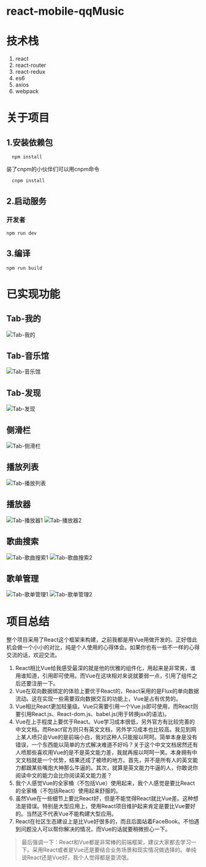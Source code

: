 # react-mobile-qqMusic
# 技术栈
 1. react
 2. react-router
 3. react-redux
 4. es6
 5. axios
 6. webpack
# 关于项目 
## 1.安装依赖包
```
  npm install
```
装了cnpm的小伙伴们可以用cnpm命令
```
  cnpm install
```
## 2.启动服务
### 开发者
```
npm run dev 
```
## 3.编译
```
npm run build 
```

# 已实现功能
## Tab-我的
![Tab-我的](https://segmentfault.com/img/bVVCk9?w=660&h=1174)
## Tab-音乐馆
![Tab-音乐馆](https://segmentfault.com/img/bVVClw?w=662&h=1182)
## Tab-发现
![Tab-发现](https://segmentfault.com/img/bVVClz?w=660&h=1174)
## 侧滑栏
![Tab-侧滑栏](https://segmentfault.com/img/bVVClH?w=660&h=1176)
## 播放列表
![Tab-播放列表](https://segmentfault.com/img/bVVCmT?w=660&h=1174)
## 播放器
![Tab-播放器1](https://segmentfault.com/img/bVVClM?w=662&h=1170)
![Tab-播放器2](https://segmentfault.com/img/bVVCl4?w=664&h=1174)
## 歌曲搜索
![Tab-歌曲搜索1](https://segmentfault.com/img/bVVCl7?w=662&h=1174)
![Tab-歌曲搜索2](https://segmentfault.com/img/bVVCmi?w=654&h=1174)
## 歌单管理
![Tab-歌单管理1](https://segmentfault.com/img/bVVCmA?w=660&h=1180)
![Tab-歌单管理2](https://segmentfault.com/img/bVVCmM?w=660&h=1176)
# 项目总结
整个项目采用了React这个框架来构建，之前我都是用Vue用做开发的。正好借此机会做一个小小的对比，纯是个人使用的心得体会。如果你也有一些不一样的心得交流的话，欢迎交流。
 
 1. React相比Vue给我感受最深的就是他的优雅的组件化，用起来是非常爽，谁用谁知道，引用即可使用。而Vue在这块相对来说就要弱一点，引用了组件之后还要注册一下。
 2. Vue在双向数据绑定的体验上要优于React的，React采用的是Flux的单向数据流动。这在实现一些需要双向数据交互的功能上，Vue是占有优势的。
 3. Vue相比React更加轻量级。Vue只需要引用一个Vue.js即可使用，而React则要引用React.js、React-dom.js、babel.js(用于转换jsx的语法)。
 4. Vue在上手程度上要优于React。Vue学习成本很低，另外官方有比较完善的中文文档。而React官方则只有英文文档，另外学习成本也比较高。我见到网上某人喷只会Vue的是前端小白，我对这种人只能报以呵呵。简单本身是没有错误，一个东西能以简单的方式解决难道不好吗？关于这个中文文档居然还有人喷那些喜欢用Vue的是不是英文能力差，我就再报以呵呵一笑。本身拥有中文文档就是一个优势，结果还成了被喷的地方。首先，并不是所有人的英文能力都跟某些嘴炮大神那么牛逼的。其次，就算是英文能力牛逼的人，你敢说你阅读中文的能力会比你阅读英文能力差？
 5. 我个人感觉Vue的全家桶（不包括Vue）使用起来，我个人感觉是要比React的全家桶（不包括React）使用起来舒服的。
 6. 虽然Vue在一些细节上要比React好，但是不能觉得React就比Vue差。这种想法是错误。特别是大型应用上，使用React项目维护起来肯定是要比Vue要好的。当然这不代表Vue不能构建大型应用。
 7. React在社区生态建设上是比Vue好很多的，而且后面站着FaceBook。不怕遇到问题没人可以帮你解决的情况，而Vue的话就要稍微担心一下。

> 最后强调一下：React和Vue都是非常棒的前端框架，建议大家都去学习一下。采用React或者是Vue还是要结合业务场景和现实情况做选择的。单纯说React还是Vue好，我个人觉得都是耍流氓。

  [1]: /img/bVVCk9
  [2]: /img/bVVClw
  [3]: /img/bVVClz
  [4]: /img/bVVClH
  [5]: /img/bVVCmT
  [6]: /img/bVVClM
  [7]: /img/bVVCl4
  [8]: /img/bVVCl7
  [9]: /img/bVVCmi
  [10]: /img/bVVCmA
  [11]: /img/bVVCmM
